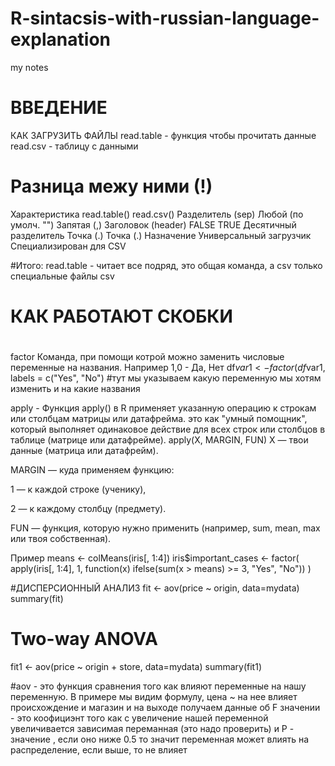 # R-sintacsis-with-russian-language-explanation
my notes 
# ВВЕДЕНИЕ

КАК ЗАГРУЗИТЬ ФАЙЛЫ 
read.table - функция чтобы прочитать данные
read.csv - таблицу с данными 
# Разница межу ними (!) 
Характеристика	read.table()	           read.csv()
Разделитель (sep)	Любой (по умолч. "")	Запятая (,)
Заголовок (header)	FALSE                	TRUE
Десятичный разделитель	Точка (.)       	Точка (.)
Назначение	Универсальный загрузчик	Специализирован для CSV

#Итого: read.table - читает все подряд, это общая команда, а csv только специальные файлы csv

# КАК РАБОТАЮТ СКОБКИ

#
factor 
Команда, при помощи котрой можно заменить числовые переменные на названия. Например 1,0 - Да, Нет
df$var1 <- factor (df$var1, labels = c("Yes", "No") #тут мы указываем какую переменную мы хотям изменить и на какие названия


apply - Функция apply() в R применяет указанную операцию к строкам или столбцам матрицы или датафрейма. это как "умный помощник", который выполняет одинаковое действие для всех строк или столбцов в таблице (матрице или датафрейме).
apply(X, MARGIN, FUN)
X — твои данные (матрица или датафрейм).

MARGIN — куда применяем функцию:

1 — к каждой строке (ученику),

2 — к каждому столбцу (предмету).

FUN — функция, которую нужно применить (например, sum, mean, max или твоя собственная).





Пример
means <- colMeans(iris[, 1:4])
iris$important_cases <- factor(
  apply(iris[, 1:4], 1, function(x) ifelse(sum(x > means) >= 3, "Yes", "No"))
)

#ДИСПЕРСИОННЫЙ АНАЛИЗ
fit <- aov(price ~ origin, data=mydata)
summary(fit)


# Two-way ANOVA

fit1 <- aov(price ~ origin + store, data=mydata)
summary(fit1)

#aov - это функция сравнения того как влияют переменные на нашу переменную. В примере мы видим формулу, цена ~ на нее влияет происхождение и магазин 
и на выходе получаем данные об F значении - это коофициэнт того как с увеличение нашей переменной увеличивается зависимая переманная (это надо проверить)
и Р - значение , если оно ниже 0.5 то значит переменная может влиять на распределение, если выше, то не влияет 
